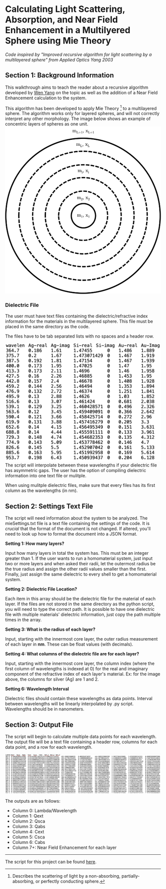 # Calculating Light Scattering, Absorption, and Near Field Enhancement in a Multilyered Sphere using Mie Theory

*Code inspired by "Improved recursive algorithm for light scattering by a multilayered sphere" from Applied Optics Yang 2003*

## Section 1: Background Information
This walkthrough aims to teach the reader about a recursive algorithm developed by [Wen Yang](https://opg.optica.org/ao/abstract.cfm?uri=ao-42-9-1710) on the topic as well as the addition of a Near Field Enhancement calculation to the system.

This algorithm has been developed to apply Mie Theory [^j] to a multilayered sphere. The algorithm works only for layered spheres, and will not correctly interpret any other morphology. The image below shows an example of concentric layers of spheres as one unit. 
![Multilayer Diagram](/pictures/multilayerimg.png)
### Dielectric File
The user must have text files containing the dielectric/refractive index information for the materials in the multilayered sphere. This file must be placed in the same directory as the code.

The files have to be tab separated lists with no spaces and a header row.

![Dielectric Example](/pictures/diel_img.png)
The script will interpolate between these wavelengths if your dielectric file has asymmetric gaps. The user has the option of compiling dielectric information into one text file or mulitple. 

When using mulitple dielectric files, make sure that every files has its first column as the wavelengths (in nm).

## Section 2: Settings Text File
The script will need information about the system to be analyzed. The mieSettings.txt file is a text file containing the settings of the code. It is *crucial* that the format of the document is not changed. If altered, you'll need to look up how to format the document into a JSON format.

**Setting 1: How many layers?**

Input how many layers in total the system has. This must be an integer greater than 1. If the user wants to run a homomaterial system, just input two or more layers and when asked their radii, let the outermost radius be the true radius and assign the other radii values smaller than the first. Finally, just assign the same dielectric to every shell to get a homomaterial system.

**Setting 2: Dielectric File Location?**

Each item in this array should be the dielectric file for the material of each layer. If the files are not stored in the same directory as the python script, you will need to type the correct path. It is possible to have one dielectric file with multiple materials' dielectric information, just copy the path multiple times in the array.

**Setting 3: What is the radius of each layer?**

Input, starting with the innermost core layer, the outer radius measurement of each layer in **nm**. These can be float values (with decimals).

**Setting 4: What columns of the dielectric file are for each layer?**

Input, starting with the innermost core layer, the column index (where the first column of wavelengths is indexed at 0) for the real and imaginary component of the refractive index of each layer's material. Ex: for the image above, the columns for silver (Ag) are 1 and 2.

**Setting 6: Wavelength Interval**

Dielectric files should contain these wavelengths as data points. Interval between wavelengths will be linearly interpolated by .py script. Wavelengths should be in nanometers.

## Section 3: Output File

The script will begin to calculate multiple data points for each wavelength. The output file will be a text file containing a header row, columns for each data point, and a row for each wavelength.

![Output File](/pictures/output_img.png)

The outputs are as follows:

- Column 0: Lambda/Wavelength
- Column 1: Qext
- Column 2: Qsca
- Column 3: Qabs
- Column 4: Cext
- Column 5: Csca
- Column 6: Cabs
- Column 7+: Near Field Enhancement for each layer

---
The script for this project can be found [here](https://github.com/kombatEldridge/mieMultilayer/blob/194876399626b4e6be7a885a2d7a52cd65974582/mieMultilayer.py).

[^j]: Describes the scattering of light by a non-absorbing, partially-absorbing, or perfectly conducting sphere.